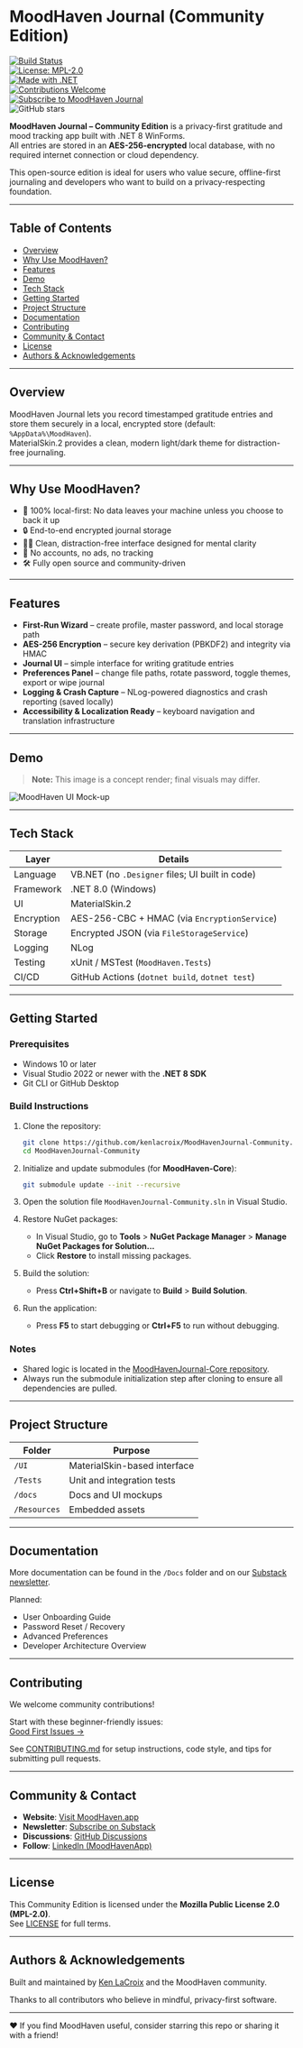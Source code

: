 # MoodHaven Journal (Community Edition)

[![Build Status](https://img.shields.io/github/actions/workflow/status/kenlacroix/MoodHavenJournal/ci.yml?branch=main)](https://github.com/kenlacroix/MoodHavenJournal/actions)  
[![License: MPL-2.0](https://img.shields.io/badge/License-MPL_2.0-brightgreen.svg)](LICENSE)  
[![Made with .NET](https://img.shields.io/badge/Made%20with-.NET%208-blueviolet)](https://dotnet.microsoft.com/en-us/download/dotnet/8.0)  
[![Contributions Welcome](https://img.shields.io/badge/contributions-welcome-orange.svg)](https://github.com/kenlacroix/MoodHavenJournal/issues?q=is%3Aissue+is%3Aopen+label%3A%22good+first+issue%22)  
[![Subscribe to MoodHaven Journal](https://img.shields.io/badge/Subscribe%20to-MoodHaven%20Journal-brightgreen)](https://moodhaven.substack.com/subscribe)  
![GitHub stars](https://img.shields.io/github/stars/kenlacroix/MoodHavenJournal-Community?style=social)

**MoodHaven Journal – Community Edition** is a privacy-first gratitude and mood tracking app built with .NET 8 WinForms.  
All entries are stored in an **AES-256-encrypted** local database, with no required internet connection or cloud dependency.

This open-source edition is ideal for users who value secure, offline-first journaling and developers who want to build on a privacy-respecting foundation.

---

## Table of Contents

- [Overview](#overview)  
- [Why Use MoodHaven?](#why-use-moodhaven)  
- [Features](#features)  
- [Demo](#demo)  
- [Tech Stack](#tech-stack)  
- [Getting Started](#getting-started)  
- [Project Structure](#project-structure)  
- [Documentation](#documentation)  
- [Contributing](#contributing)  
- [Community & Contact](#community--contact)  
- [License](#license)  
- [Authors & Acknowledgements](#authors--acknowledgements)  

---

## Overview

MoodHaven Journal lets you record timestamped gratitude entries and store them securely in a local, encrypted store (default: `%AppData%\MoodHaven`).  
MaterialSkin.2 provides a clean, modern light/dark theme for distraction-free journaling.

---

## Why Use MoodHaven?

- 🔐 100% local-first: No data leaves your machine unless you choose to back it up  
- 🔒 End-to-end encrypted journal storage  
- 🧘‍♂️ Clean, distraction-free interface designed for mental clarity  
- 🚫 No accounts, no ads, no tracking  
- 🛠 Fully open source and community-driven

---

## Features

* **First-Run Wizard** – create profile, master password, and local storage path  
* **AES-256 Encryption** – secure key derivation (PBKDF2) and integrity via HMAC  
* **Journal UI** – simple interface for writing gratitude entries  
* **Preferences Panel** – change file paths, rotate password, toggle themes, export or wipe journal  
* **Logging & Crash Capture** – NLog-powered diagnostics and crash reporting (saved locally)  
* **Accessibility & Localization Ready** – keyboard navigation and translation infrastructure  

---

## Demo

> **Note:** This image is a concept render; final visuals may differ.

![MoodHaven UI Mock-up](/docs/Assets/MoodBloom_UI_Mockup.png)

---

## Tech Stack

| Layer     | Details                                                     |
|-----------|-------------------------------------------------------------|
| Language  | VB.NET (no `.Designer` files; UI built in code)             |
| Framework | .NET 8.0 (Windows)                                           |
| UI        | MaterialSkin.2                                              |
| Encryption| AES-256-CBC + HMAC (via `EncryptionService`)                |
| Storage   | Encrypted JSON (via `FileStorageService`)                   |
| Logging   | NLog                                                        |
| Testing   | xUnit / MSTest (`MoodHaven.Tests`)                          |
| CI/CD     | GitHub Actions (`dotnet build`, `dotnet test`)              |

---

## Getting Started

### Prerequisites

- Windows 10 or later  
- Visual Studio 2022 or newer with the **.NET 8 SDK**  
- Git CLI or GitHub Desktop

### Build Instructions

1. Clone the repository:

   ```bash
   git clone https://github.com/kenlacroix/MoodHavenJournal-Community.git
   cd MoodHavenJournal-Community
   ```

2. Initialize and update submodules (for **MoodHaven-Core**):

   ```bash
   git submodule update --init --recursive
   ```

3. Open the solution file `MoodHavenJournal-Community.sln` in Visual Studio.

4. Restore NuGet packages:
   - In Visual Studio, go to **Tools** > **NuGet Package Manager** > **Manage NuGet Packages for Solution...**
   - Click **Restore** to install missing packages.

5. Build the solution:
   - Press **Ctrl+Shift+B** or navigate to **Build** > **Build Solution**.

6. Run the application:
   - Press **F5** to start debugging or **Ctrl+F5** to run without debugging.

### Notes

- Shared logic is located in the [MoodHavenJournal-Core repository](https://github.com/kenlacroix/MoodHavenJournal-Core).
- Always run the submodule initialization step after cloning to ensure all dependencies are pulled.

---

## Project Structure

| Folder              | Purpose                                |
|---------------------|----------------------------------------|
| `/UI`               | MaterialSkin-based interface            |
| `/Tests`            | Unit and integration tests             |
| `/docs`             | Docs and UI mockups                    |
| `/Resources`        | Embedded assets                        |

---

## Documentation

More documentation can be found in the `/Docs` folder and on our [Substack newsletter](https://moodhaven.substack.com/).

Planned:
- User Onboarding Guide  
- Password Reset / Recovery  
- Advanced Preferences  
- Developer Architecture Overview  

---

## Contributing

We welcome community contributions!

Start with these beginner-friendly issues:  
[Good First Issues →](https://github.com/kenlacroix/MoodHavenJournal/issues?q=is%3Aissue+is%3Aopen+label%3A%22good+first+issue%22)

See [CONTRIBUTING.md](CONTRIBUTING.md) for setup instructions, code style, and tips for submitting pull requests.

---

## Community & Contact

- **Website**: [Visit MoodHaven.app](https://moodhaven.app)  
- **Newsletter**: [Subscribe on Substack](https://moodhaven.substack.com)  
- **Discussions**: [GitHub Discussions](https://github.com/kenlacroix/MoodHavenJournal/discussions)  
- **Follow**: [LinkedIn (MoodHavenApp)](https://www.linkedin.com/company/moodhavenapp)

---

## License

This Community Edition is licensed under the **Mozilla Public License 2.0 (MPL-2.0)**.  
See [LICENSE](LICENSE) for full terms.

---

## Authors & Acknowledgements

Built and maintained by [Ken LaCroix](https://github.com/kenlacroix) and the MoodHaven community.

Thanks to all contributors who believe in mindful, privacy-first software.

---

❤️ If you find MoodHaven useful, consider starring this repo or sharing it with a friend!
